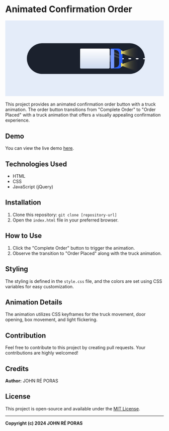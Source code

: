 # Animated Confirmation Order

![Preview](IMG_20240115_080541.jpg)

This project provides an animated confirmation order button with a truck animation. The order button transitions from "Complete Order" to "Order Placed" with a truck animation that offers a visually appealing confirmation experience.

## Demo
You can view the live demo [here](https://johndev19.github.io/Animated-Confirmation-Order/).

## Technologies Used
- HTML
- CSS
- JavaScript (jQuery)

## Installation
1. Clone this repository: `git clone [repository-url]`
2. Open the `index.html` file in your preferred browser.

## How to Use
1. Click the "Complete Order" button to trigger the animation.
2. Observe the transition to "Order Placed" along with the truck animation.

## Styling
The styling is defined in the `style.css` file, and the colors are set using CSS variables for easy customization.

## Animation Details
The animation utilizes CSS keyframes for the truck movement, door opening, box movement, and light flickering.

## Contribution
Feel free to contribute to this project by creating pull requests. Your contributions are highly welcomed!

## Credits
**Author:** JOHN RÉ PORAS

## License
This project is open-source and available under the [MIT License](LICENSE).

---
**Copyright (c) 2024 JOHN RÉ PORAS**
